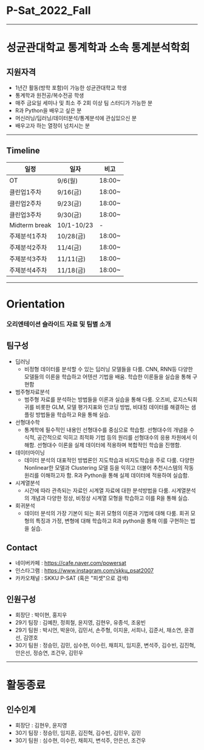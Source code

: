 # P-Sat_2022_Fall

-------------------------------------------
# 성균관대학교 통계학과 소속 통계분석학회

## 지원자격
* 1년간 활동(방학 포함)이 가능한 성균관대학교 학생
* 통계학과 원전공/복수전공 학생
* 매주 금요일 세미나 및 최소 주 2회 이상 팀 스터디가 가능한 분
* R과 Python을 배우고 싶은 분
* 머신러닝/딥러닝/데이터분석/통계분석에 관심있으신 분
* 배우고자 하는 열정이 넘치시는 분
-------------------------------------------
## Timeline

|일정|일자|비고|
|------|---|---|
|OT|9/6(월)|18:00~|
|클린업1주차|9/16(금)|18:00~|
|클린업2주차|9/23(금)|18:00~|
|클린업3주차|9/30(금)|18:00~|
|Midterm break|10/1-10/23|-|
|주제분석1주차|10/28(금)|18:00~|
|주제분석2주차|11/4(금)|18:00~|
|주제분석3주차|11/11(금)|18:00~|
|주제분석4주차|11/18(금)|18:00~|
-------------------------------------------
# Orientation
### 오리엔테이션 슬라이드 자료 및 팀별 소개

## 팀구성
* 딥러닝
  - 비정형 데이터를 분석할 수 있는 딥러닝 모델들을 다룸. CNN, RNN등 다양한 모델들의 이론을 학습하고 어텐션 기법을 배움. 학습한 이론들을 실습을 통해 구현함
* 범주형자료분석
  - 범주형 자료를 분석하는 방법들을 이론과 실습을 통해 다룸.
오즈비, 로지스틱회귀를 비롯한 GLM, 모델 평가지표와 인코딩 방법, 비대칭 데이터를 해결하는 샘플링 방법들을 학습하고 R을 통해 실습.
* 선형대수학
  - 통계학에 필수적인 내용인 선형대수를 중심으로 학습함. 선형대수의 개념을 수식적, 공간적으로 익히고 최적화 기법 등의 원리를 선형대수의 응용 차원에서 이해함. 선형대수 이론을 실제 데이터에 적용하며 복합적인 학습을 진행함.
* 데이터마이닝
  - 데이터 분석의 대표적인 방법론인 지도학습과 비지도학습을 주로 다룸. 다양한 Nonlinear한 모델과 Clustering 모델 등을 익히고 더불어 추천시스템의 작동 원리를 이해하고자 함. R과 Python을 통해 실제 데이터에 적용하여 실습함.
* 시계열분석
  - 시간에 따라 관측되는 자료인 시계열 자료에 대한 분석방법을 다룸. 시계열분석의 개념과 다양한 정상, 비정상 시계열 모형을 학습하고 이를 R을 통해 실습.
* 회귀분석
  - 데이터 분석의 가장 기본이 되는 회귀 모형의 이론과 기법에 대해 다룸. 회귀 모형의 특징과 가정, 변형에 대해 학습하고 R과 python을 통해 이를 구현하는 법을 실습.

## Contact
* 네이버카페 : https://cafe.naver.com/powersat
* 인스타그램 : https://www.instagram.com/skku_psat2007
* 카카오채널 : SKKU P-SAT (혹은 "피셋"으로 검색)

## 인원구성
* 회장단 : 박이현, 홍지우
* 29기 팀장 : 김예찬, 정희철, 윤지영, 김현우, 유종석, 조웅빈
* 29기 팀원 : 박시언, 박윤아, 김민서, 손주형, 이지윤, 서희나, 김준서, 채소연, 윤경선, 김영호
* 30기 팀원 : 정승민, 김민, 심수현, 이수린, 채희지, 임지훈, 변석주, 김수빈, 김진혁, 안은선, 정승연, 조건우, 김민우
---------------------------------------------------------
# 활동종료

## 인수인계
* 회장단 : 김현우, 윤지영
* 30기 팀장 : 정승민, 임지훈, 김진혁, 김수빈, 김민우, 김민
* 30기 팀원 : 심수현, 이수린, 채희지, 변석주, 안은선, 조건우
